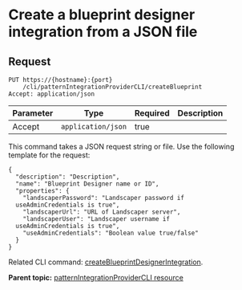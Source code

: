 # Create a blueprint designer integration from a JSON file

## Request

```
PUT https://{hostname}:{port}
    /cli/patternIntegrationProviderCLI/createBlueprint
Accept: application/json

```

|Parameter|Type|Required|Description|
|---------|----|--------|-----------|
|Accept|`application/json`|true| |

This command takes a JSON request string or file. Use the following template for the request:

```
{
  "description": "Description",
  "name": "Blueprint Designer name or ID",
  "properties": {
    "landscaperPassword": "Landscaper password if 
  useAdminCredentials is true",
    "landscaperUrl": "URL of Landscaper server",
    "landscaperUser": "Landscaper username if 
  useAdminCredentials is true",
    "useAdminCredentials": "Boolean value true/false"
  }
}

```

Related CLI command: [createBlueprintDesignerIntegration](udclient_createblueprintdesignerintegration.md).

**Parent topic:** [patternIntegrationProviderCLI resource](../../com.udeploy.api.doc/topics/rest_cli_patternintegrationprovidercli.md)

